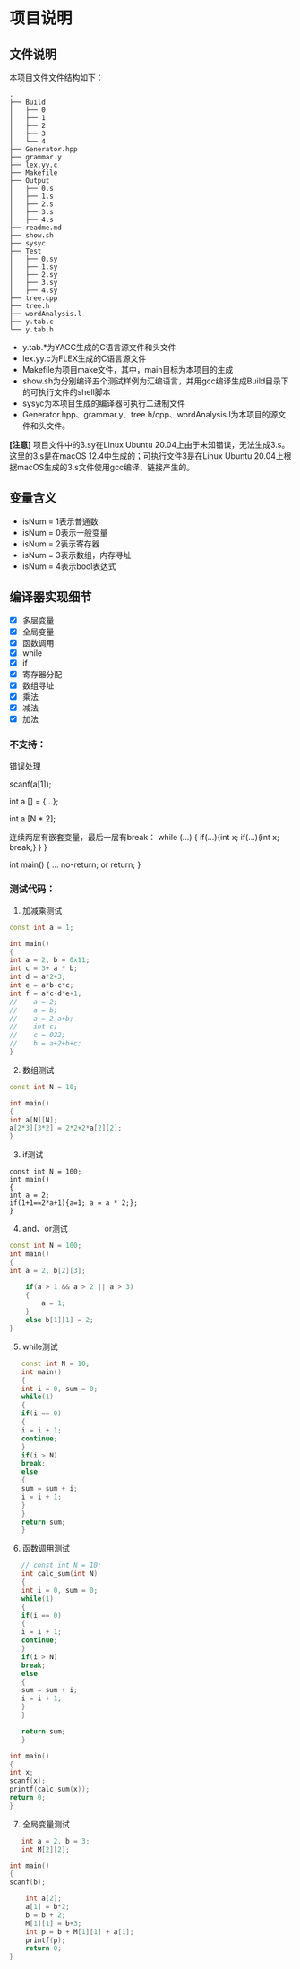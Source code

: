 # 项目说明

## 文件说明

本项目文件文件结构如下：

```shell
.
├── Build
│   ├── 0
│   ├── 1
│   ├── 2
│   ├── 3
│   └── 4
├── Generator.hpp
├── grammar.y
├── lex.yy.c
├── Makefile
├── Output
│   ├── 0.s
│   ├── 1.s
│   ├── 2.s
│   ├── 3.s
│   ├── 4.s
├── readme.md
├── show.sh
├── sysyc
├── Test
│   ├── 0.sy
│   ├── 1.sy
│   ├── 2.sy
│   ├── 3.sy
│   ├── 4.sy
├── tree.cpp
├── tree.h
├── wordAnalysis.l
├── y.tab.c
└── y.tab.h
```

* y.tab.\*为YACC生成的C语言源文件和头文件
* lex.yy.c为FLEX生成的C语言源文件
* Makefile为项目make文件，其中，main目标为本项目的生成
* show.sh为分别编译五个测试样例为汇编语言，并用gcc编译生成Build目录下的可执行文件的shell脚本
* sysyc为本项目生成的编译器可执行二进制文件
* Generator.hpp、grammar.y、tree.h/cpp、wordAnalysis.l为本项目的源文件和头文件。

**[注意]**  项目文件中的3.sy在Linux Ubuntu 20.04上由于未知错误，无法生成3.s。这里的3.s是在macOS 12.4中生成的；可执行文件3是在Linux Ubuntu 20.04上根据macOS生成的3.s文件使用gcc编译、链接产生的。

## 变量含义

* isNum = 1表示普通数
* isNum = 0表示一般变量
* isNum = 2表示寄存器
* isNum = 3表示数组，内存寻址
* isNum = 4表示bool表达式

## 编译器实现细节

- [x] 多层变量
- [x] 全局变量
- [x] 函数调用
- [x] while
- [x] if
- [x] 寄存器分配
- [x] 数组寻址
- [x] 乘法
- [x] 减法
- [x] 加法

### 不支持：

错误处理

scanf(a[1]);

int a [] = {…};

int a [N * 2];

连续两层有嵌套变量，最后一层有break：
while (...) {
if(...){int x; if(...){int x; break;}
}
}

int main()
{
    ...
    no-return; or return;
}

### 测试代码：

1. 加减乘测试
```cpp
const int a = 1;

int main()
{
int a = 2, b = 0x11;
int c = 3+ a * b;
int d = a*2+3;
int e = a*b-c*c;
int f = a*c-d*e+1;
//    a = 2;
//    a = b;
//    a = 2-a+b;
//    int c;
//    c = 022;
//    b = a+2+b+c;
}
```

2. 数组测试

```cpp
const int N = 10;

int main()
{
int a[N][N];
a[2*3][3*2] = 2*2+2*a[2][2];
}
```

3. if测试

```
const int N = 100;
int main()
{
int a = 2;
if(1+1==2*a+1){a=1; a = a * 2;};
}
```

4. and、or测试

```cpp
const int N = 100;
int main()
{
int a = 2, b[2][3];

    if(a > 1 && a > 2 || a > 3)
    {
        a = 1;
    }
    else b[1][1] = 2;
}
```

5. while测试

```cpp
   const int N = 10;
   int main()
   {
   int i = 0, sum = 0;
   while(1)
   {
   if(i == 0)
   {
   i = i + 1;
   continue;
   }
   if(i > N)
   break;
   else
   {
   sum = sum + i;
   i = i + 1;
   }
   }
   return sum;
   }
```

6. 函数调用测试

```cpp
   // const int N = 10;
   int calc_sum(int N)
   {
   int i = 0, sum = 0;
   while(1)
   {
   if(i == 0)
   {
   i = i + 1;
   continue;
   }
   if(i > N)
   break;
   else
   {
   sum = sum + i;
   i = i + 1;
   }
   }

   return sum;
   }

int main()
{
int x;
scanf(x);
printf(calc_sum(x));
return 0;
}
```

7. 全局变量测试

```cpp
   int a = 2, b = 3;
   int M[2][2];

int main()
{
scanf(b);

    int a[2];
    a[1] = b*2;
    b = b + 2;
    M[1][1] = b+3;
    int p = b + M[1][1] + a[1];
    printf(p);
    return 0;
}
```